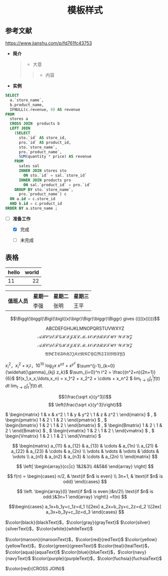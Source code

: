 <h1><div align="center"> 模板样式 </div></h1>

## 参考文献
https://www.jianshu.com/p/fd761fc43753


- **简介**
  > - 大意
  >> -  内容


- **实例**

```sql
SELECT 
  a.`store_name`,
  b.product_name,
  IFNULL(c.revenue, 0) AS revenue 
FROM
  stores a 
  CROSS JOIN  products b 
  LEFT JOIN 
    (SELECT 
      sto.`id` AS store_id,
      pro.`id` AS product_id,
      sto.`store_name`,
      pro.`product_name`,
      SUM(quantity * price) AS revenue 
    FROM
      sales sal
      INNER JOIN stores sto 
        ON sto.`id` = sal.`store_id` 
      INNER JOIN products pro 
        ON sal.`product_id` = pro.`id` 
    GROUP BY sto.`store_name`,
      pro.`product_name`) c 
  ON a.id = c.store_id 
  AND b.id = c.product_id 
ORDER BY a.store_name ;
```

- [ ] **准备工作**
  -  [x] 完成
  -  [ ] 未完成


## 表格
| hello | world |
| -------- | -----: |
|  11    | 22 |

<table>
    <tr>
        <th rowspan="2">值班人员</th>
        <th>星期一</th>
        <th>星期二</th>
       <th>星期三</th>
    </tr>
    <tr>
        <td>李强</td>
        <td>张明</td>
        <td>王平</td>
    </tr>
</table>

$$\Biggl(\biggl(\Bigl(\bigl((x)\bigr)\Bigr)\biggr)\Biggr) gives (((((x)))))$$

$$ \mathsf{ABCDEFGHIJKLMNOPQRSTUVWXYZ}   $$
$$ \mathcal{ABCDEFGHIJKLMNOPQRSTUVWXYZ}  $$
$$ \mathscr{ABCDEFGHIJKLMNOPQRSTUVWXYZ}  $$
$$ \mathfrak{ABCDEFGHIJKLMNOPQRSTUVWXYZ} $$

$x_i^2$，$x_i^2+x_{i^2}$，$10^{10}$
$\log_2 x$
${x^y}^z+x^{y^z}$
$\sum^{j-1}_{k=0}{\widehat{\gamma}_{kj} z_k}$
$\sum_{i=0}^n i^2 = \frac{(n^2+n)(2n+1)}{6}$
$f(x_1,x_x,\ldots,x_n) = x_1^2 + x_2^2 + \cdots + x_n^2 $
$\displaystyle \lim_{t \to 0} \int_t^1 f(t)\, dt$
$\lim_{t \to 0} \int_t^1 f(t)\, dt$.

$$(\frac{\sqrt x}{y^3})$$
$$ \left(\frac{\sqrt x}{y^3}\right)$$

$
    \begin{matrix}
    1 & x & x^2 \\
    1 & y & y^2 \\
    1 & z & z^2 \\
    \end{matrix}
$ , $
    \begin{pmatrix} 
    1 & 2 \\
    1 & 2 \\
    \end{pmatrix}
$ , $   
    \begin{bmatrix} 
    1 & 2 \\
    1 & 2 \\
    \end{bmatrix}
$ , $
    \begin{Bmatrix} 
    1 & 2 \\
    1 & 2 \\
    \end{Bmatrix} 
$ , $
    \begin{vmatrix} 
    1 & 2 \\
    1 & 2 \\
    \end{vmatrix} 
$ , $
    \begin{Vmatrix} 
    1 & 2 \\
    1 & 2 \\
    \end{Vmatrix} 
$




$$
    \begin{matrix}
    a_{11} & a_{12} & a_{13} & \cdots & a_{1n} \\
    a_{21} & a_{22} & a_{23} & \cdots & a_{2n} \\
    \vdots & \vdots & \vdots & \ddots & \vdots \\
    a_{n1} & a_{n2} & a_{n3} & \cdots & a_{2n} \\
    \end{matrix}
$$

$$ \left[
\begin{array}{cc|c}
  1&2&3\\
  4&5&6
\end{array}
\right] 
$$


$$
  f(n) =
\begin{cases}
n/2,  & \text{if $n$ is even} \\
3n+1, & \text{if $n$ is odd}
\end{cases}
$$


$$
\left.
\begin{array}{l}
\text{if $n$ is even:}&n/2\\
\text{if $n$ is odd:}&3n+1
\end{array}
\right\}
=f(n)
$$

$$\begin{cases}
a_1x+b_1y+c_1z=d_1 \\[2ex] 
a_2x+b_2y+c_2z=d_2 \\[2ex] 
a_3x+b_3y+c_3z=d_3
\end{cases}
$$

$\color{black}{blackText}$，$\color{gray}{grayText}$
$\color{silver}{silverText}$，$\color{white}{whiteText}$

$\color{maroon}{maroonText}$，$\color{red}{redText}$
$\color{yellow}{yellowText}$，$\color{green}{greenText}$
$\color{teal}{tealText}$，$\color{aqua}{aquaText}$
$\color{blue}{blueText}$，$\color{navy}{navyText}$
$\color{purple}{purpleText}$，$\color{fuchsia}{fuchsiaText}$

$\color{red}{CROSS JOIN}$ 